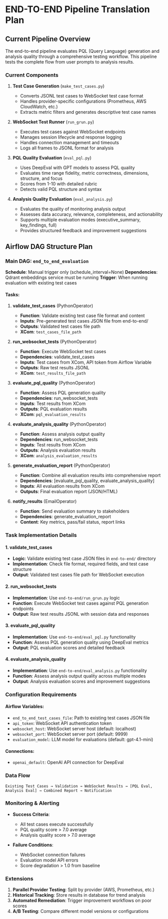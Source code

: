 # END-TO-END Pipeline Translation Plan

## Current Pipeline Overview

The end-to-end pipeline evaluates PQL (Query Language) generation and analysis quality through a comprehensive testing workflow. This pipeline tests the complete flow from user prompts to analysis results.

### Current Components

1. **Test Case Generation** (`make_test_cases.py`)
   - Converts JSONL test cases to WebSocket test case format
   - Handles provider-specific configurations (Prometheus, AWS CloudWatch, etc.)
   - Extracts metric filters and generates descriptive test case names

2. **WebSocket Test Runner** (`run_grun.py`)
   - Executes test cases against WebSocket endpoints
   - Manages session lifecycle and response logging
   - Handles connection management and timeouts
   - Logs all frames to JSONL format for analysis

3. **PQL Quality Evaluation** (`eval_pql.py`)
   - Uses DeepEval with GPT models to assess PQL quality
   - Evaluates time range fidelity, metric correctness, dimensions, structure, and focus
   - Scores from 1-10 with detailed rubric
   - Detects valid PQL structure and syntax

4. **Analysis Quality Evaluation** (`eval_analysis.py`)
   - Evaluates the quality of monitoring analysis output
   - Assesses data accuracy, relevance, completeness, and actionability
   - Supports multiple evaluation modes (executive_summary, key_findings, full)
   - Provides structured feedback and improvement suggestions

## Airflow DAG Structure Plan

### Main DAG: `end_to_end_evaluation`

**Schedule**: Manual trigger only (schedule_interval=None)
**Dependencies**: Qdrant embeddings service must be running
**Trigger**: When running evaluation with existing test cases

#### Tasks:

1. **validate_test_cases** (PythonOperator)
   - **Function**: Validate existing test case file format and content
   - **Inputs**: Pre-generated test cases JSON file from end-to-end/
   - **Outputs**: Validated test cases file path
   - **XCom**: `test_cases_file_path`

2. **run_websocket_tests** (PythonOperator)
   - **Function**: Execute WebSocket test cases
   - **Dependencies**: validate_test_cases
   - **Inputs**: Test cases from XCom, API token from Airflow Variable
   - **Outputs**: Raw test results JSONL
   - **XCom**: `test_results_file_path`

3. **evaluate_pql_quality** (PythonOperator)
   - **Function**: Assess PQL generation quality
   - **Dependencies**: run_websocket_tests
   - **Inputs**: Test results from XCom
   - **Outputs**: PQL evaluation results
   - **XCom**: `pql_evaluation_results`

4. **evaluate_analysis_quality** (PythonOperator)
   - **Function**: Assess analysis output quality
   - **Dependencies**: run_websocket_tests
   - **Inputs**: Test results from XCom
   - **Outputs**: Analysis evaluation results
   - **XCom**: `analysis_evaluation_results`

5. **generate_evaluation_report** (PythonOperator)
   - **Function**: Combine all evaluation results into comprehensive report
   - **Dependencies**: [evaluate_pql_quality, evaluate_analysis_quality]
   - **Inputs**: All evaluation results from XCom
   - **Outputs**: Final evaluation report (JSON/HTML)

6. **notify_results** (EmailOperator)
   - **Function**: Send evaluation summary to stakeholders
   - **Dependencies**: generate_evaluation_report
   - **Content**: Key metrics, pass/fail status, report links

### Task Implementation Details

#### 1. validate_test_cases
- **Logic**: Validate existing test case JSON files in `end-to-end/` directory
- **Implementation**: Check file format, required fields, and test case structure
- **Output**: Validated test cases file path for WebSocket execution

#### 2. run_websocket_tests
- **Implementation**: Use `end-to-end/run_grun.py` logic
- **Function**: Execute WebSocket test cases against PQL generation endpoints
- **Output**: Raw test results JSONL with session data and responses

#### 3. evaluate_pql_quality
- **Implementation**: Use `end-to-end/eval_pql.py` functionality
- **Function**: Assess PQL generation quality using DeepEval metrics
- **Output**: PQL evaluation scores and detailed feedback

#### 4. evaluate_analysis_quality
- **Implementation**: Use `end-to-end/eval_analysis.py` functionality
- **Function**: Assess analysis output quality across multiple modes
- **Output**: Analysis evaluation scores and improvement suggestions

### Configuration Requirements

#### Airflow Variables:
- `end_to_end_test_cases_file`: Path to existing test cases JSON file
- `api_token`: WebSocket API authentication token
- `websocket_host`: WebSocket server host (default: localhost)
- `websocket_port`: WebSocket server port (default: 9999)
- `evaluation_model`: LLM model for evaluations (default: gpt-4.1-mini)

#### Connections:
- `openai_default`: OpenAI API connection for DeepEval

### Data Flow
```
Existing Test Cases → Validation → WebSocket Results → [PQL Eval, Analysis Eval] → Combined Report → Notification
```

### Monitoring & Alerting

- **Success Criteria**: 
  - All test cases execute successfully
  - PQL quality score > 7.0 average
  - Analysis quality score > 7.0 average

- **Failure Conditions**:
  - WebSocket connection failures
  - Evaluation model API errors
  - Score degradation > 1.0 from baseline

### Extensions

1. **Parallel Provider Testing**: Split by provider (AWS, Prometheus, etc.)
2. **Historical Tracking**: Store results in database for trend analysis
3. **Automated Remediation**: Trigger improvement workflows on poor scores
4. **A/B Testing**: Compare different model versions or configurations